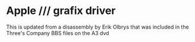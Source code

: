 # Apple /// grafix driver

This is updated from a disassembly by Erik Olbrys that was included in the Three's Company BBS files on the A3 dvd
